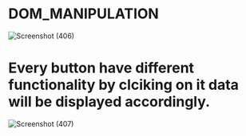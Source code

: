 # DOM_MANIPULATION
![Screenshot (406)](https://user-images.githubusercontent.com/58084456/236751252-5310624e-823a-40f4-b2be-0bf8f8b82264.png)
# Every button have different functionality by clciking on it data will be displayed accordingly. 
![Screenshot (407)](https://user-images.githubusercontent.com/58084456/236751717-fb0f6c7a-b1e0-49e6-a43a-7d0b052a27ca.png)
